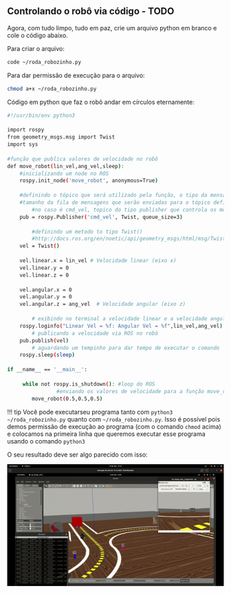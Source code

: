## Controlando o robô via código - TODO

Agora, com tudo limpo, tudo em paz, crie um arquivo python em branco e cole o código abaixo.

Para criar o arquivo:

```bash
code ~/roda_robozinho.py
```

Para dar permissão de execução para o arquivo:

```bash
chmod a+x ~/roda_robozinho.py
```

Código em python que faz o robô andar em círculos eternamente:

```bash
#!/usr/bin/env python3

import rospy
from geometry_msgs.msg import Twist
import sys

#função que publica valores de velocidade no robô
def move_robot(lin_vel,ang_vel,sleep):
    #inicializando um node no ROS
    rospy.init_node('move_robot', anonymous=True) 

    #definindo o tópico que será utilizado pela função, o tipo da mensagem e o 
    #tamanho da fila de mensagens que serão enviadas para o tópico definido
		#no caso é cmd_vel, topico do tipo publisher que controla os motores do robô
    pub = rospy.Publisher('cmd_vel', Twist, queue_size=3)

		#definindo um metodo to tipo Twist()
		#http://docs.ros.org/en/noetic/api/geometry_msgs/html/msg/Twist.html
    vel = Twist()       

    vel.linear.x = lin_vel # Velocidade linear (eixo x)
    vel.linear.y = 0
    vel.linear.z = 0

    vel.angular.x = 0
    vel.angular.y = 0
    vel.angular.z = ang_vel  # Velocidade angular (eixo z)

		# exibindo no terminal a velocidade linear e a velocidade angular atual
    rospy.loginfo("Linear Vel = %f: Angular Vel = %f",lin_vel,ang_vel)
		# publicando a velocidade via ROS no robô
    pub.publish(vel)
		# aguardando um tempinho para dar tempo de executar o comando
    rospy.sleep(sleep)

if __name__ == '__main__':

     while not rospy.is_shutdown(): #loop do ROS
				#enviando os valores de velocidade para a função move_robot
        move_robot(0.5,0.5,0.5) 
```

!!! tip
    Você pode executarseu programa tanto com `python3 ~/roda_robozinho.py` quanto com `~/roda_robozinho.py`. Isso é possível pois demos permissão de execução ao programa (com o comando `chmod` acima) e colocamos na primeira linha que queremos executar esse programa usando o comando `python3`

O seu resultado deve ser algo parecido com isso:

![robo_python.gif](imgs/robo_python.gif)